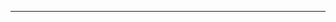 <!--
CO_OP_TRANSLATOR_METADATA:
{
  "original_hash": "5bda4f2cfb3f11d2ced64f37350d8be5",
  "translation_date": "2025-08-28T20:31:50+00:00",
  "source_file": "README.md",
  "language_code": "zh"
}
-->


---

